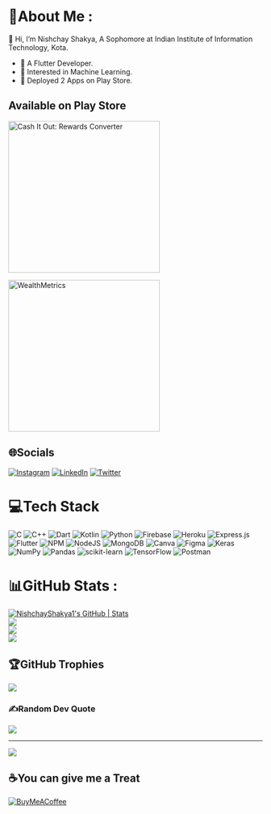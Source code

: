 # 💫About Me :
 👋 Hi, I’m Nishchay Shakya, A Sophomore at Indian Institute of Information Technology, Kota.
- 👀 A Flutter Developer.
- 🌱 Interested in Machine Learning.
- 💞️ Deployed 2 Apps on Play Store.

## Available on Play Store
[<img title="Cash It Out: Rewards Converter" src="https://play-lh.googleusercontent.com/14KRO_QmR-zaKd4dPAccP_j_bgGBxfZ91V4R3fbiWUUTCQ3csYrNk2qjGlLGlT71rQ=w240-h480-rw" width="300" height="300">](https://play.google.com/store/apps/details?id=com.nishchay.cashitout) 

[<img title="WealthMetrics" src="https://play-lh.googleusercontent.com/kzlxqlslkNQozmluMLkbYckohxpmsaIR2GOMEPiXQHTKe-DNuxVy44xkdRcdYToeTHdB=w240-h480-rw" width="300" height="300">](https://play.google.com/store/apps/details?id=com.nishchay.wealthmetrics)

## 🌐Socials
[![Instagram](https://img.shields.io/badge/Instagram-%23E4405F.svg?logo=Instagram&logoColor=white)](https://instagram.com/nishchayshakyaa) [![LinkedIn](https://img.shields.io/badge/LinkedIn-%230077B5.svg?logo=linkedin&logoColor=white)](https://linkedin.com/in/nishchayshakya) [![Twitter](https://img.shields.io/badge/Twitter-%231DA1F2.svg?logo=Twitter&logoColor=white)](https://twitter.com/nishchayshakyaa) 

# 💻Tech Stack
![C](https://img.shields.io/badge/c-%2300599C.svg?style=plastic&logo=c&logoColor=white) ![C++](https://img.shields.io/badge/c++-%2300599C.svg?style=plastic&logo=c%2B%2B&logoColor=white) ![Dart](https://img.shields.io/badge/dart-%230175C2.svg?style=plastic&logo=dart&logoColor=white) ![Kotlin](https://img.shields.io/badge/kotlin-%230095D5.svg?style=plastic&logo=kotlin&logoColor=white) ![Python](https://img.shields.io/badge/python-3670A0?style=plastic&logo=python&logoColor=ffdd54) ![Firebase](https://img.shields.io/badge/firebase-%23039BE5.svg?style=plastic&logo=firebase) ![Heroku](https://img.shields.io/badge/heroku-%23430098.svg?style=plastic&logo=heroku&logoColor=white) ![Express.js](https://img.shields.io/badge/express.js-%23404d59.svg?style=plastic&logo=express&logoColor=%2361DAFB) ![Flutter](https://img.shields.io/badge/Flutter-%2302569B.svg?style=plastic&logo=Flutter&logoColor=white) ![NPM](https://img.shields.io/badge/NPM-%23000000.svg?style=plastic&logo=npm&logoColor=white) ![NodeJS](https://img.shields.io/badge/node.js-6DA55F?style=plastic&logo=node.js&logoColor=white) ![MongoDB](https://img.shields.io/badge/MongoDB-%234ea94b.svg?style=plastic&logo=mongodb&logoColor=white) ![Canva](https://img.shields.io/badge/Canva-%2300C4CC.svg?style=plastic&logo=Canva&logoColor=white)	![Figma](https://img.shields.io/badge/figma-%23F24E1E.svg?style=plastic&logo=figma&logoColor=white) ![Keras](https://img.shields.io/badge/Keras-%23D00000.svg?style=plastic&logo=Keras&logoColor=white) ![NumPy](https://img.shields.io/badge/numpy-%23013243.svg?style=plastic&logo=numpy&logoColor=white) ![Pandas](https://img.shields.io/badge/pandas-%23150458.svg?style=plastic&logo=pandas&logoColor=white) ![scikit-learn](https://img.shields.io/badge/scikit--learn-%23F7931E.svg?style=plastic&logo=scikit-learn&logoColor=white) ![TensorFlow](https://img.shields.io/badge/TensorFlow-%23FF6F00.svg?style=plastic&logo=TensorFlow&logoColor=white) ![Postman](https://img.shields.io/badge/Postman-FF6C37?style=plastic&logo=postman&logoColor=white)


# 📊GitHub Stats :
[![NishchayShakya1's GitHub | Stats](https://stats.quine.sh/NishchayShakya1/github?theme=dark)](https://quine.sh?utm_source=widgets&utm_campaign=NishchayShakya1)<br/> 
![](https://github-readme-stats.vercel.app/api?username=NishchayShakya1&theme=nightowl&hide_border=false&include_all_commits=false&count_private=true)<br/>
![](https://github-readme-streak-stats.herokuapp.com/?user=NishchayShakya1&theme=nightowl&hide_border=false)<br/>
![](https://github-readme-stats.vercel.app/api/top-langs/?username=NishchayShakya1&theme=nightowl&hide_border=false&include_all_commits=false&count_private=true&layout=compact)

## 🏆GitHub Trophies
![](https://github-profile-trophy.vercel.app/?username=NishchayShakya1&theme=discord&no-frame=false&no-bg=false&margin-w=4)


### ✍️Random Dev Quote
![](https://quotes-github-readme.vercel.app/api?type=vetical&theme=radical)

<!-- ### 😂Random Dev Meme
<img src="https://random-memer.herokuapp.com/" width="512px"/> -->

---
[![](https://visitcount.itsvg.in/api?id=NishchayShakya1&icon=8&color=3)](https://visitcount.itsvg.in)

  ## ☕You can give me a Treat
  [![BuyMeACoffee](https://img.shields.io/badge/Buy%20Me%20a%20Coffee-ffdd00?style=for-the-badge&logo=buy-me-a-coffee&logoColor=black)](https://buymeacoffee.com/nishchayshakya) 
 

  <!-- Proudly created with GPRM ( https://gprm.itsvg.in ) -->
  
    
<!---
NishchayShakya1/NishchayShakya1 is a ✨ special ✨ repository because its `README.md` (this file) appears on your GitHub profile.
You can click the Preview link to take a look at your changes.
--->
